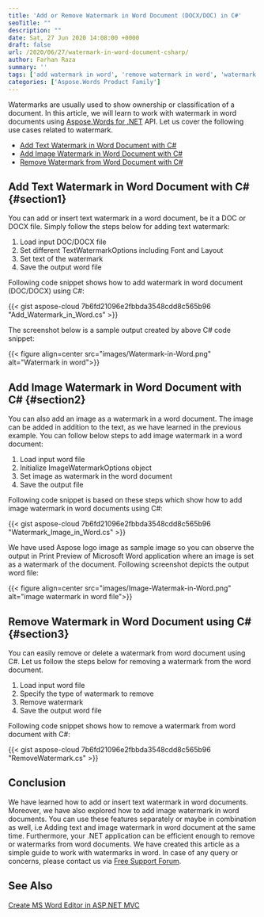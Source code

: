 ```yaml
---
title: 'Add or Remove Watermark in Word Document (DOCX/DOC) in C#'
seoTitle: ""
description: ""
date: Sat, 27 Jun 2020 14:08:00 +0000
draft: false
url: /2020/06/27/watermark-in-word-document-csharp/
author: Farhan Raza
summary: ''
tags: ['add watermark in word', 'remove watermark in word', 'watermark in word']
categories: ['Aspose.Words Product Family']
---
```


Watermarks are usually used to show ownership or classification of a document. In this article, we will learn to work with watermark in word documents using [Aspose.Words for .NET][1] API. Let us cover the following use cases related to watermark.

*   [Add Text Watermark in Word Document with C#][2]
*   [Add Image Watermark in Word Document with C#][3]
*   [Remove Watermark from Word Document with C#][4]

## Add Text Watermark in Word Document with C# {#section1}

You can add or insert text watermark in a word document, be it a DOC or DOCX file. Simply follow the steps below for adding text watermark:

1.  Load input DOC/DOCX file
2.  Set different TextWatermarkOptions including Font and Layout
3.  Set text of the watermark
4.  Save the output word file

Following code snippet shows how to add watermark in word document (DOC/DOCX) using C#:

{{< gist aspose-cloud 7b6fd21096e2fbbda3548cdd8c565b96 "Add_Watermark_in_Word.cs" >}}

The screenshot below is a sample output created by above C# code snippet:



{{< figure align=center src="images/Watermark-in-Word.png" alt="Watermark in word">}}


## Add Image Watermark in Word Document with C# {#section2}

You can also add an image as a watermark in a word document. The image can be added in addition to the text, as we have learned in the previous example. You can follow below steps to add image watermark in a word document:

1.  Load input word file
2.  Initialize ImageWatermarkOptions object
3.  Set image as watermark in the word document
4.  Save the output file

Following code snippet is based on these steps which show how to add image watermark in word documents using C#:

{{< gist aspose-cloud 7b6fd21096e2fbbda3548cdd8c565b96 "Watermark_Image_in_Word.cs" >}}

We have used Aspose logo image as sample image so you can observe the output in Print Preview of Microsoft Word application where an image is set as a watermark of the document. Following screenshot depicts the output word file:



{{< figure align=center src="images/Image-Watermak-in-Word.png" alt="image watermark in word file">}}


## Remove Watermark in Word Document using C# {#section3}

You can easily remove or delete a watermark from word document using C#. Let us follow the steps below for removing a watermark from the word document.

1.  Load input word file
2.  Specify the type of watermark to remove
3.  Remove watermark
4.  Save the output word file

Following code snippet shows how to remove a watermark from word document with C#:

{{< gist aspose-cloud 7b6fd21096e2fbbda3548cdd8c565b96 "RemoveWatermark.cs" >}}

## Conclusion

We have learned how to add or insert text watermark in word documents. Moreover, we have also explored how to add image watermark in word documents. You can use these features separately or maybe in combination as well, i.e Adding text and image watermark in word document at the same time. Furthermore, your .NET application can be efficient enough to remove or watermarks from word documents. We have created this article as a simple guide to work with watermarks in word. In case of any query or concerns, please contact us via [Free Support Forum][5].

## See Also

[Create MS Word Editor in ASP.NET MVC][6]




[1]: https://products.aspose.com/words/net
[2]: #section1
[3]: #section2
[4]: #section3
[5]: https://forum.aspose.com/c/words
[6]: https://blog.aspose.com/2020/04/17/asp.net-mvc-word-editor-create-edit-word-documents/





